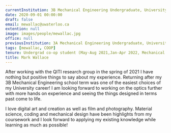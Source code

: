 ```yaml
---
currentInstitution: 3B Mechanical Engineering Undergraduate, University of Waterloo
date: 2020-09-01 00:00:00
draft: false
email: mewallac@uwaterloo.ca
extention: null
image: images/people/mewallac.jpg
office: null
previousInstitution: 3A Mechanical Engineering Undergraduate, University of Waterloo
tags: [mewallac, COOP]
tenure: Undergrad co-op student (May-Aug 2021,Jan-Apr 2022, Mechanical Eng. 3B)
title: Mark Wallace
---
```

After working with the QITI research group in the spring of 2021 I have nothing but positive things to say about my experience. Returning after my 3B Mechanical Engineering school term was one of the easiest choices of my University career! I am looking forward to working on the optics further with more hands on experience and seeing the things designed in terms past come to life.

I love digital art and creation as well as film and photography. Material science, coding and mechanical design have been highlights from my coursework and I look forward to applying my existing knowledge while learning as much as possible!
